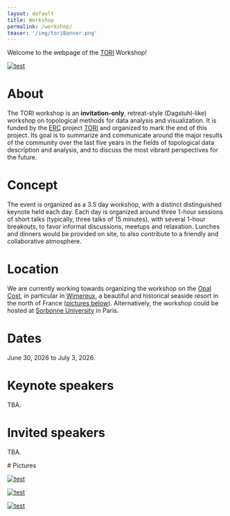 ```yaml
---
layout: default
title: Workshop
permalink: /workshop/
teaser: '/img/toriBanner.png'
---
```


Welcome to the webpage of the [TORI](https://erc-tori.github.io/) Workshop!

[![test](https://upload.wikimedia.org/wikipedia/commons/thumb/6/6c/Wimereux_estuaire.jpg/800px-Wimereux_estuaire.jpg?20140310224706)](https://upload.wikimedia.org/wikipedia/commons/thumb/6/6c/Wimereux_estuaire.jpg/800px-Wimereux_estuaire.jpg?20140310224706)

# About
The TORI workshop is an **invitation-only**, retreat-style (Dagstuhl-like) workshop on topological methods for data analysis and visualization. It is funded by the [ERC](https://erc.europa.eu/) project [TORI](https://erc-tori.github.io/) and organized to mark the end of this project. Its goal is to summarize and communicate around the major results of the community over the last five years in the fields of topological data description and analysis, and to discuss the most vibrant perspectives for the future.

# Concept
The event is organized as a 3.5 day workshop, with a distinct distinguished keynote held each day.
Each day is organized around three 1-hour sessions of short talks (typically, three talks of 15 minutes), with several 1-hour breakouts, to favor informal discussions, meetups and relaxation.
Lunches and dinners would be provided on site, to also contribute to a friendly and collaborative atmosphere.

# Location

We are currently working towards organizing the workshop on the 
[Opal Cost](https://en.wikipedia.org/wiki/C%C3%B4te_d%27Opale), in particular in 
[Wimereux](https://en.wikipedia.org/wiki/Wimereux), a beautiful and historical seaside resort in the north of France (<a href='../workshop/index.html#pictures'>pictures below</a>). Alternatively, the workshop could be hosted at [Sorbonne University](https://www.sorbonne-universite.fr/en) in Paris.


# Dates
June 30, 2026 to July 3, 2026.

# Keynote speakers
TBA.

# Invited speakers
TBA.

<a name="pictures">
# Pictures
</a>


[![test](https://upload.wikimedia.org/wikipedia/commons/thumb/a/a2/Cap_Blanc-Nez.jpg/800px-Cap_Blanc-Nez.jpg?20190602152204)](https://upload.wikimedia.org/wikipedia/commons/thumb/a/a2/Cap_Blanc-Nez.jpg/800px-Cap_Blanc-Nez.jpg?20190602152204)

[![test](https://upload.wikimedia.org/wikipedia/commons/thumb/2/29/LL_49_-_WIMEREUX_-_La_Rue_Carnot.JPG/800px-LL_49_-_WIMEREUX_-_La_Rue_Carnot.JPG?20121203063917)](https://upload.wikimedia.org/wikipedia/commons/thumb/2/29/LL_49_-_WIMEREUX_-_La_Rue_Carnot.JPG/800px-LL_49_-_WIMEREUX_-_La_Rue_Carnot.JPG?20121203063917)

[![test](https://upload.wikimedia.org/wikipedia/commons/thumb/d/db/0_Digue_Promenade_Michel_Hamiot_-_Wimereux.JPG/800px-0_Digue_Promenade_Michel_Hamiot_-_Wimereux.JPG?20140327131419)](https://upload.wikimedia.org/wikipedia/commons/thumb/d/db/0_Digue_Promenade_Michel_Hamiot_-_Wimereux.JPG/800px-0_Digue_Promenade_Michel_Hamiot_-_Wimereux.JPG?20140327131419)


